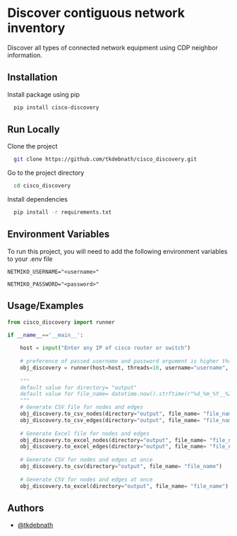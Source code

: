 
# Discover contiguous network inventory

Discover all types of connected network equipment using CDP neighbor information.

## Installation

Install package using pip

```bash
  pip install cisco-discovery
```
## Run Locally

Clone the project

```bash
  git clone https://github.com/tkdebnath/cisco_discovery.git
```

Go to the project directory

```bash
  cd cisco_discovery
```

Install dependencies

```bash
  pip install -r requirements.txt
```


## Environment Variables

To run this project, you will need to add the following environment variables to your .env file

`NETMIKO_USERNAME="<username>"`

`NETMIKO_PASSWORD="<password>"`


## Usage/Examples

```python
from cisco_discovery import runner

if __name__=='__main__':
    
    host = input("Enter any IP of cisco router or switch")
    
    # preference of passed username and password argument is higher than env variable
    obj_discovery = runner(host=host, threads=10, username="username", password="password", env=".env")
    
    """
    default value for directory= "output" 
    default value for file_name= datetime.now().strftime(r"%d_%m_%Y__%I-%M_%p")
    """
    # Generate CSV file for nodes and edges
    obj_discovery.to_csv_nodes(directory="output", file_name= "file_name")
    obj_discovery.to_csv_edges(directory="output", file_name= "file_name")
    
    # Generate Excel file for nodes and edges
    obj_discovery.to_excel_nodes(directory="output", file_name= "file_name")
    obj_discovery.to_excel_edges(directory="output", file_name= "file_name")
    
    # Generate CSV for nodes and edges at once
    obj_discovery.to_csv(directory="output", file_name= "file_name")
    
    # Generate CSV for nodes and edges at once
    obj_discovery.to_excel(directory="output", file_name= "file_name")
```


## Authors

- [@tkdebnath](https://github.com/tkdebnath/)
